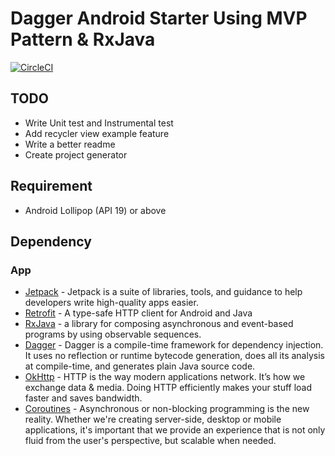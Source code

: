 # Dagger Android Starter Using MVP Pattern & RxJava

[![CircleCI](https://circleci.com/gh/wahyupermadie/try-dagger2/tree/master.svg?style=svg)](https://circleci.com/gh/wahyupermadie/try-dagger2/tree/master)

## TODO
* Write Unit test and Instrumental test
* Add recycler view example feature
* Write a better readme
* Create project generator

## Requirement
* Android Lollipop (API 19) or above

## Dependency

### App
* [Jetpack](https://developer.android.com/jetpack/?gclid=CjwKCAjwtajrBRBVEiwA8w2Q8E7yXdD2mDo40oB3ZFEMv7CkG_5_yG8fogXFI6C2fYIIVHbK0KOiExoCiTIQAvD_BwE) - Jetpack is a suite of libraries, tools, and guidance to help developers write high-quality apps easier.
* [Retrofit](https://github.com/square/retrofit) - A type-safe HTTP client for Android and Java
* [RxJava](https://github.com/ReactiveX/RxJava) - a library for composing asynchronous and event-based programs by using observable sequences.
* [Dagger](https://github.com/google/dagger) - Dagger is a compile-time framework for dependency injection. It uses no reflection or runtime bytecode generation, does all its analysis at compile-time, and generates plain Java source code.
* [OkHttp](https://github.com/square/okhttp/) - HTTP is the way modern applications network. It’s how we exchange data & media. Doing HTTP efficiently makes your stuff load faster and saves bandwidth.
* [Coroutines](https://kotlinlang.org/docs/reference/coroutines-overview.html) - Asynchronous or non-blocking programming is the new reality. Whether we're creating server-side, desktop or mobile applications, it's important that we provide an experience that is not only fluid from the user's perspective, but scalable when needed.

